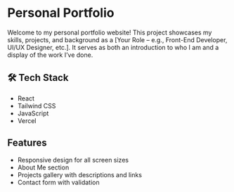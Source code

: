 # Personal Portfolio

Welcome to my personal portfolio website! This project showcases my skills, projects, and background as a [Your Role – e.g., Front-End Developer, UI/UX Designer, etc.]. It serves as both an introduction to who I am and a display of the work I’ve done.


## 🛠 Tech Stack

- React
- Tailwind CSS
- JavaScript
- Vercel

## Features

- Responsive design for all screen sizes
- About Me section
- Projects gallery with descriptions and links
- Contact form with validation
